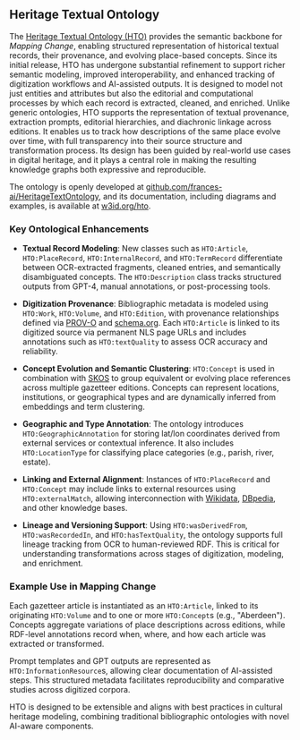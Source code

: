 ## Heritage Textual Ontology

The [Heritage Textual Ontology (HTO)](https://w3id.org/hto) provides the semantic backbone for *Mapping Change*, enabling structured representation of historical textual records, their provenance, and evolving place-based concepts. Since its initial release, HTO has undergone substantial refinement to support richer semantic modeling, improved interoperability, and enhanced tracking of digitization workflows and AI-assisted outputs. It is designed to model not just entities and attributes but also the editorial and computational processes by which each record is extracted, cleaned, and enriched. Unlike generic ontologies, HTO supports the representation of textual provenance, extraction prompts, editorial hierarchies, and diachronic linkage across editions. It enables us to track how descriptions of the same place evolve over time, with full transparency into their source structure and transformation process. Its design has been guided by real-world use cases in digital heritage, and it plays a central role in making the resulting knowledge graphs both expressive and reproducible.

The ontology is openly developed at [github.com/frances-ai/HeritageTextOntology](https://github.com/frances-ai/HeritageTextOntology), and its documentation, including diagrams and examples, is available at [w3id.org/hto](https://w3id.org/hto).


### Key Ontological Enhancements

- **Textual Record Modeling**: New classes such as `HTO:Article`, `HTO:PlaceRecord`, `HTO:InternalRecord`, and `HTO:TermRecord` differentiate between OCR-extracted fragments, cleaned entries, and semantically disambiguated concepts. The `HTO:Description` class tracks structured outputs from GPT-4, manual annotations, or post-processing tools.

- **Digitization Provenance**: Bibliographic metadata is modeled using `HTO:Work`, `HTO:Volume`, and `HTO:Edition`, with provenance relationships defined via [PROV-O](https://www.w3.org/TR/prov-o/) and [schema.org](https://schema.org). Each `HTO:Article` is linked to its digitized source via permanent NLS page URLs and includes annotations such as `HTO:textQuality` to assess OCR accuracy and reliability.

- **Concept Evolution and Semantic Clustering**: `HTO:Concept` is used in combination with [SKOS](https://www.w3.org/TR/skos-reference/) to group equivalent or evolving place references across multiple gazetteer editions. Concepts can represent locations, institutions, or geographical types and are dynamically inferred from embeddings and term clustering.

- **Geographic and Type Annotation**: The ontology introduces `HTO:GeographicAnnotation` for storing lat/lon coordinates derived from external services or contextual inference. It also includes `HTO:LocationType` for classifying place categories (e.g., parish, river, estate).

- **Linking and External Alignment**: Instances of `HTO:PlaceRecord` and `HTO:Concept` may include links to external resources using `HTO:externalMatch`, allowing interconnection with [Wikidata](https://www.wikidata.org), [DBpedia](https://www.dbpedia.org), and other knowledge bases.

- **Lineage and Versioning Support**: Using `HTO:wasDerivedFrom`, `HTO:wasRecordedIn`, and `HTO:hasTextQuality`, the ontology supports full lineage tracking from OCR to human-reviewed RDF. This is critical for understanding transformations across stages of digitization, modeling, and enrichment.

### Example Use in Mapping Change

Each gazetteer article is instantiated as an `HTO:Article`, linked to its originating `HTO:Volume` and to one or more `HTO:Concept`s (e.g., "Aberdeen"). Concepts aggregate variations of place descriptions across editions, while RDF-level annotations record when, where, and how each article was extracted or transformed.

Prompt templates and GPT outputs are represented as `HTO:InformationResource`s, allowing clear documentation of AI-assisted steps. This structured metadata facilitates reproducibility and comparative studies across digitized corpora.

HTO is designed to be extensible and aligns with best practices in cultural heritage modeling, combining traditional bibliographic ontologies with novel AI-aware components.

